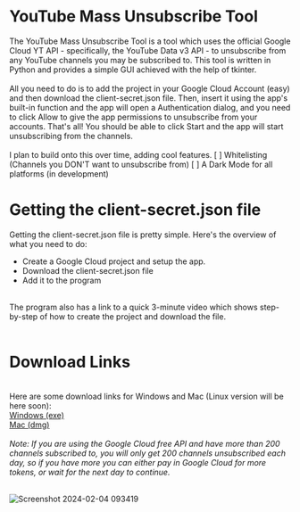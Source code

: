 # YouTube Mass Unsubscribe Tool
The YouTube Mass Unsubscribe Tool is a tool which uses the official Google Cloud YT API - specifically, the YouTube Data v3 API - to unsubscribe from any YouTube channels you may be subscribed to.
This tool is written in Python and provides a simple GUI achieved with the help of tkinter.
<br><br>
All you need to do is to add the project in your Google Cloud Account (easy) and then download the client-secret.json file.
Then, insert it using the app's built-in function and the app will open a Authentication dialog, and you need to click Allow to give the app permissions to unsubscribe from your accounts.
That's all! You should be able to click Start and the app will start unsubscribing from the channels.
<br><br>
I plan to build onto this over time, adding cool features.
[ ] Whitelisting (Channels you DON'T want to unsubscribe from)
[ ] A Dark Mode for all platforms (in development)

# Getting the client-secret.json file
Getting the client-secret.json file is pretty simple.
Here's the overview of what you need to do:
* Create a Google Cloud project and setup the app.
* Download the client-secret.json file
* Add it to the program
<br>
The program also has a link to a quick 3-minute video which shows step-by-step of how to create the project and download the file.
<br><br>

# Download Links
<br>
Here are some download links for Windows and Mac (Linux version will be here soon):<br>
<a href="https://github.com/crazycheetah42/YTMassUnsubscribeTool/releases/download/v1.0.0/YT_Mass_Unsubscriber_win_amd64.exe">Windows (exe)</a>
<br>
<a href="https://github.com/crazycheetah42/YTMassUnsubscribeTool/releases/download/v1.0.0/YT_Mass_Unsubscriber_Mac.dmg">Mac (dmg)</a>
<br><br>
<i>Note: If you are using the Google Cloud free API and have more than 200 channels subscribed to, you will only get 200 channels unsubscribed each day, so if you have more you can either pay in Google Cloud for more tokens, or wait for the next day to continue.</i>
<br><br>

![Screenshot 2024-02-04 093419](https://github.com/crazycheetah42/YTMassUnsubscriber/assets/76403763/ae71c418-55d5-4b0a-b835-88503861e5e3)

